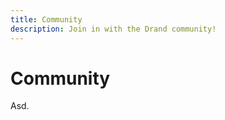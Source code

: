 ```yaml
---
title: Community
description: Join in with the Drand community!
---
```


<!-- This page lists how readers can get in touch with the project and discuss it. Things like public slack channels, IRC, forums, and GitHub pages, etc. -->

# Community

Asd.
